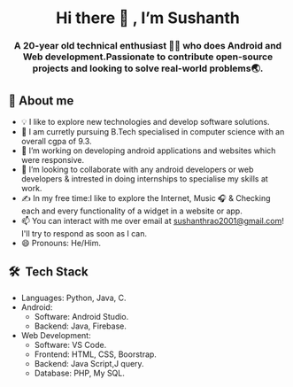  <h1 align="center">Hi there 👋 , I’m Sushanth</h1>
 <h3 align="center">A 20-year old technical enthusiast 👨‍💻 who does Android and Web development.Passionate to contribute open-source projects and looking to solve real-world problems🌏.</h3> 
 
 ## 📖 About me
- 💡 I like to explore new technologies and develop software solutions.
- 👀 I am curretly pursuing B.Tech specialised in computer science with an overall cgpa of 9.3.
- 🌱 I’m working on developing android applications and websites which were responsive.
- 💞️ I’m looking to collaborate with any android developers or web developers & intrested in doing internships to specialise my skills at work.
- ✍️ In my free time:I like to explore the Internet, Music 🎧 & Checking each and every functionality of a widget in a website or app.
- 📫 You can interact with me over email at sushanthrao2001@gmail.com! I'll try to respond as soon as I can.
- 😄 Pronouns: He/Him.

## 🛠 &nbsp;Tech Stack
 - Languages: Python, Java, C.
 - Android:
   - Software: Android Studio.
   - Backend: Java, Firebase.
 - Web Development:
   - Software: VS Code.
   - Frontend: HTML, CSS, Boorstrap.
   - Backend: Java Script,J query.
   - Database: PHP, My SQL.
  


<!---
Sushanthrao2001/Sushanthrao2001 is a ✨ special ✨ repository because its `README.md` (this file) appears on your GitHub profile.
You can click the Preview link to take a look at your changes.
--->
